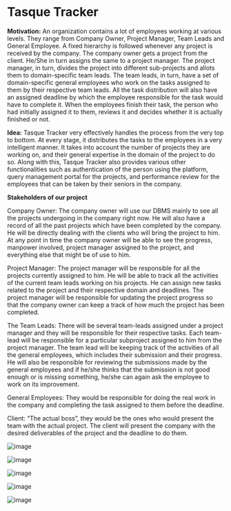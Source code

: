 # Tasque Tracker


**Motivation:** An organization contains a lot of employees working at various levels. They range from Company Owner, Project Manager, Team Leads and General Employee. A fixed hierarchy is followed whenever any project is received by the company. The company owner gets a project from the client. He/She in turn assigns the same to a project manager. The project manager, in turn, divides the project into different sub-projects and allots them to domain-specific team leads. The team leads, in turn, have a set of domain-specific general employees who work on the tasks assigned to them by their respective team leads. All the task distribution will also have an assigned deadline by which the employee responsible for the task would have to complete it. When the employees finish their task, the person who had initially assigned it to them, reviews it and decides whether it is actually finished or not.
  
  
**Idea:** Tasque Tracker very effectively handles the process from the very top to bottom. At every stage, it distributes the tasks to the employees in a very intelligent manner. It takes into account the number of projects they are working on, and their general expertise in the domain of the project to do so.
Along with this, Tasque Tracker also provides various other functionalities such as authentication of the person using the platform, query management portal for the projects, and performance review for the employees that can be taken by their seniors in the company.
  
   
**Stakeholders of our project**
    
   
Company Owner:  The company owner will use our DBMS mainly to see all the projects undergoing in the company right now. He will also have a record of all the past projects which have been completed by the company. He will be directly dealing with the clients who will bring the project to him. At any point in time the company owner will be able to see the progress, manpower involved, project manager assigned to the project, and everything else that might be of use to him.


Project Manager:  The project manager will be responsible for all the projects currently assigned to him. He will be able to track all the activities of the current team leads working on his projects. He can assign new tasks related to the project and their respective domain and deadlines. The project manager will be responsible for updating the project progress so that the company owner can keep a track of how much the project has been completed.


The Team Leads:  There will be several team-leads assigned under a project manager and they will be responsible for their respective tasks. Each team-lead will be responsible for a particular subproject assigned to him from the project manager. The team lead will be keeping track of the activities of all the general employees, which includes their submission and their progress. He will also be responsible for reviewing the submissions made by the general employees and if he/she thinks that the submission is not good enough or is missing something, he/she can again ask the employee to work on its improvement.


General Employees:  They would be responsible for doing the real work in the company and completing the task assigned to them before the deadline.


Client:  “The actual boss”, they would be the ones who would present the team with the actual project. The client will present the company with the desired deliverables of the project and the deadline to do them.

![image](https://user-images.githubusercontent.com/55681323/119887498-d6af4900-bf51-11eb-956c-85acec36086f.png)

![image](https://user-images.githubusercontent.com/55681323/119887511-dc0c9380-bf51-11eb-922e-40c0c09ead58.png)

![image](https://user-images.githubusercontent.com/55681323/119887532-e0d14780-bf51-11eb-9c72-c3383c8bc42a.png)

![image](https://user-images.githubusercontent.com/55681323/119887552-e464ce80-bf51-11eb-9cec-04975c018931.png)

![image](https://user-images.githubusercontent.com/55681323/119887555-e62e9200-bf51-11eb-95ba-1bd9b5e48af4.png)
